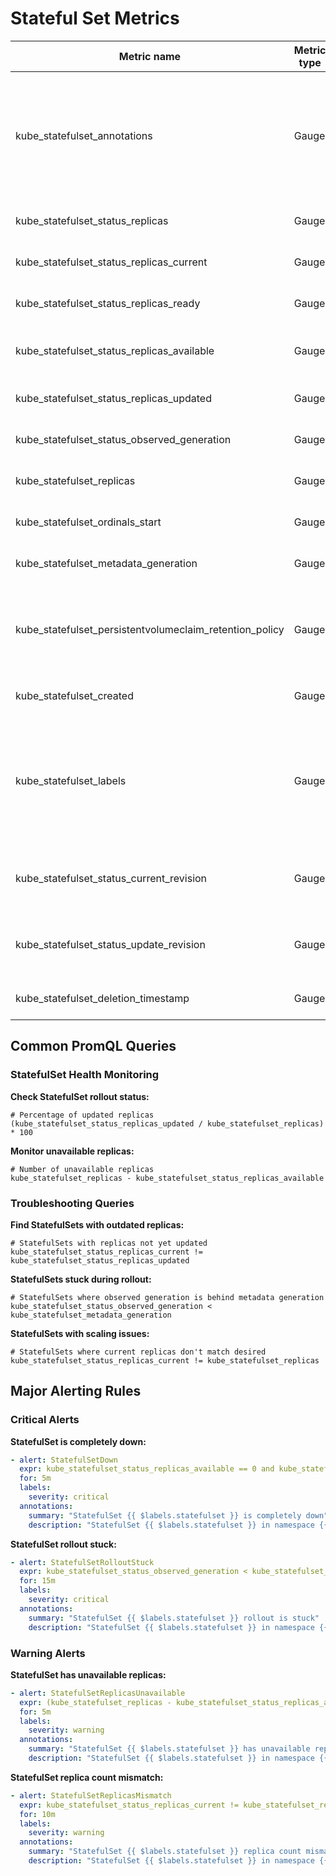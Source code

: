 # Stateful Set Metrics

| Metric name                                             | Metric type | Description                                                                                                                             | Labels/tags                                                                                                                                                                                                         | Status       |
| ------------------------------------------------------- | ----------- | --------------------------------------------------------------------------------------------------------------------------------------- | ------------------------------------------------------------------------------------------------------------------------------------------------------------------------------------------------------------------- | ------------ |
| kube_statefulset_annotations                            | Gauge       | Kubernetes annotations converted to Prometheus labels controlled via [--metric-annotations-allowlist](../../developer/cli-arguments.md) | `statefulset`=&lt;statefulset-name&gt; <br> `namespace`=&lt;statefulset-namespace&gt; <br> `annotation_STATEFULSET_ANNOTATION`=&lt;STATEFULSET_ANNOTATION&gt;                                                       | EXPERIMENTAL |
| kube_statefulset_status_replicas                        | Gauge       |                                                                                                                                         | `statefulset`=&lt;statefulset-name&gt; <br> `namespace`=&lt;statefulset-namespace&gt;                                                                                                                               | STABLE       |
| kube_statefulset_status_replicas_current                | Gauge       |                                                                                                                                         | `statefulset`=&lt;statefulset-name&gt; <br> `namespace`=&lt;statefulset-namespace&gt;                                                                                                                               | STABLE       |
| kube_statefulset_status_replicas_ready                  | Gauge       |                                                                                                                                         | `statefulset`=&lt;statefulset-name&gt; <br> `namespace`=&lt;statefulset-namespace&gt;                                                                                                                               | STABLE       |
| kube_statefulset_status_replicas_available              | Gauge       | The number of available replicas per StatefulSet.                                                                                      | `statefulset`=&lt;statefulset-name&gt; <br> `namespace`=&lt;statefulset-namespace&gt;                                                                                                                               | STABLE       |
| kube_statefulset_status_replicas_updated                | Gauge       |                                                                                                                                         | `statefulset`=&lt;statefulset-name&gt; <br> `namespace`=&lt;statefulset-namespace&gt;                                                                                                                               | STABLE       |
| kube_statefulset_status_observed_generation             | Gauge       |                                                                                                                                         | `statefulset`=&lt;statefulset-name&gt; <br> `namespace`=&lt;statefulset-namespace&gt;                                                                                                                               | STABLE       |
| kube_statefulset_replicas                               | Gauge       |                                                                                                                                         | `statefulset`=&lt;statefulset-name&gt; <br> `namespace`=&lt;statefulset-namespace&gt;                                                                                                                               | STABLE       |
| kube_statefulset_ordinals_start                         | Gauge       |                                                                                                                                         | `statefulset`=&lt;statefulset-name&gt; <br> `namespace`=&lt;statefulset-namespace&gt;                                                                                                                               | STABLE       |
| kube_statefulset_metadata_generation                    | Gauge       |                                                                                                                                         | `statefulset`=&lt;statefulset-name&gt; <br> `namespace`=&lt;statefulset-namespace&gt;                                                                                                                               | STABLE       |
| kube_statefulset_persistentvolumeclaim_retention_policy | Gauge       |                                                                                                                                         | `statefulset`=&lt;statefulset-name&gt; <br> `namespace`=&lt;statefulset-namespace&gt; <br> `when_deleted`=&lt;statefulset-when-deleted-pvc-policy&gt; <br> `when_scaled`=&lt;statefulset-when-scaled-pvc-policy&gt; | EXPERIMENTAL |
| kube_statefulset_created                                | Gauge       |                                                                                                                                         | `statefulset`=&lt;statefulset-name&gt; <br> `namespace`=&lt;statefulset-namespace&gt;                                                                                                                               | STABLE       |
| kube_statefulset_labels                                 | Gauge       | Kubernetes labels converted to Prometheus labels controlled via [--metric-labels-allowlist](../../developer/cli-arguments.md)           | `statefulset`=&lt;statefulset-name&gt; <br> `namespace`=&lt;statefulset-namespace&gt; <br> `label_STATEFULSET_LABEL`=&lt;STATEFULSET_LABEL&gt;                                                                      | STABLE       |
| kube_statefulset_status_current_revision                | Gauge       |                                                                                                                                         | `statefulset`=&lt;statefulset-name&gt; <br> `namespace`=&lt;statefulset-namespace&gt; <br> `revision`=&lt;statefulset-current-revision&gt;                                                                          | STABLE       |
| kube_statefulset_status_update_revision                 | Gauge       |                                                                                                                                         | `statefulset`=&lt;statefulset-name&gt; <br> `namespace`=&lt;statefulset-namespace&gt; <br> `revision`=&lt;statefulset-update-revision&gt;                                                                           | STABLE       |
| kube_statefulset_deletion_timestamp                     | Gauge       | Unix deletion timestamp                                                                                                                 | `statefulset`=&lt;statefulset-name&gt; <br> `namespace`=&lt;statefulset-namespace&gt;                                                                                                                               | EXPERIMENTAL |

## Common PromQL Queries

### StatefulSet Health Monitoring

**Check StatefulSet rollout status:**
```promql
# Percentage of updated replicas
(kube_statefulset_status_replicas_updated / kube_statefulset_replicas) * 100
```

**Monitor unavailable replicas:**
```promql
# Number of unavailable replicas
kube_statefulset_replicas - kube_statefulset_status_replicas_available
```


### Troubleshooting Queries

**Find StatefulSets with outdated replicas:**
```promql
# StatefulSets with replicas not yet updated
kube_statefulset_status_replicas_current != kube_statefulset_status_replicas_updated
```

**StatefulSets stuck during rollout:**
```promql
# StatefulSets where observed generation is behind metadata generation
kube_statefulset_status_observed_generation < kube_statefulset_metadata_generation
```

**StatefulSets with scaling issues:**
```promql
# StatefulSets where current replicas don't match desired
kube_statefulset_status_replicas_current != kube_statefulset_replicas
```

## Major Alerting Rules

### Critical Alerts

**StatefulSet is completely down:**
```yaml
- alert: StatefulSetDown
  expr: kube_statefulset_status_replicas_available == 0 and kube_statefulset_replicas > 0
  for: 5m
  labels:
    severity: critical
  annotations:
    summary: "StatefulSet {{ $labels.statefulset }} is completely down"
    description: "StatefulSet {{ $labels.statefulset }} in namespace {{ $labels.namespace }} has no available replicas despite having {{ $labels.replicas }} desired replicas."
```

**StatefulSet rollout stuck:**
```yaml
- alert: StatefulSetRolloutStuck
  expr: kube_statefulset_status_observed_generation < kube_statefulset_metadata_generation
  for: 15m
  labels:
    severity: critical
  annotations:
    summary: "StatefulSet {{ $labels.statefulset }} rollout is stuck"
    description: "StatefulSet {{ $labels.statefulset }} in namespace {{ $labels.namespace }} has been stuck rolling out for more than 15 minutes."
```

### Warning Alerts

**StatefulSet has unavailable replicas:**
```yaml
- alert: StatefulSetReplicasUnavailable
  expr: (kube_statefulset_replicas - kube_statefulset_status_replicas_available) > 0
  for: 5m
  labels:
    severity: warning
  annotations:
    summary: "StatefulSet {{ $labels.statefulset }} has unavailable replicas"
    description: "StatefulSet {{ $labels.statefulset }} in namespace {{ $labels.namespace }} has {{ $value }} unavailable replicas."
```

**StatefulSet replica count mismatch:**
```yaml
- alert: StatefulSetReplicasMismatch
  expr: kube_statefulset_status_replicas_current != kube_statefulset_replicas
  for: 10m
  labels:
    severity: warning
  annotations:
    summary: "StatefulSet {{ $labels.statefulset }} replica count mismatch"
    description: "StatefulSet {{ $labels.statefulset }} in namespace {{ $labels.namespace }} has {{ $labels.status_replicas_current }} current replicas but {{ $labels.replicas }} are desired."
```
